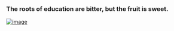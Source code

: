 ### The roots of education are bitter, but the fruit is sweet.



[![image](https://user-images.githubusercontent.com/73103043/198879282-12e8ecb9-2f60-4b89-b536-93a329b728b3.png)](https://www.linkedin.com/in/aleksandr-kasyuk-9ab4731bb/)
